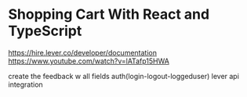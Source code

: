# Shopping Cart With React and TypeScript

https://hire.lever.co/developer/documentation
https://www.youtube.com/watch?v=lATafp15HWA


create the feedback w all fields
auth(login-logout-loggeduser)
lever api integration
